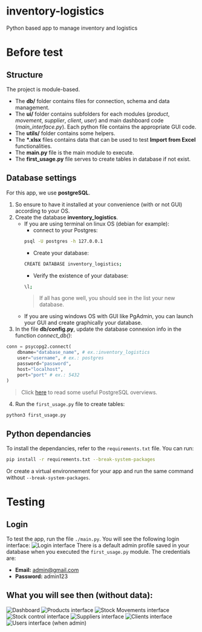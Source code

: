 # inventory-logistics
Python based app to manage inventory and logistics

# Before test
## Structure
The project is module-based.
- The __db/__ folder contains files for connection, schema and data management.
- The __ui/__ folder contains subfolders for each modules (_product_, _movement_, _supplier_, _client_, _user_) and main dashboard code (_main\_interface.py_). Each python file contains the appropriate GUI code.
- The __utils/__ folder contains some helpers.
- The __*.xlsx__ files contains data that can be used to test __Import from Excel__ functionalities.
- The __main.py__ file is the main module to execute.
- The __first\_usage.py__ file serves to create tables in database if not exist.

## Database settings
For this app, we use __postgreSQL__. 
1. So ensure to have it installed at your convenience (with or not GUI) according to your OS.
2. Create the database __inventory_logistics__.
    - If you are using terminal on linux OS (debian for example):
        - connect to your Postgres:
        ```bash
        psql -U postgres -h 127.0.0.1
        ```
        - Create your database:
        ```bash
        CREATE DATABASE inventory_logistics;
        ```
        - Verify the existence of your database:
        ```bash
        \l;
        ```
        > If all has gone well, you should see in the list your new database.
    - If you are using windows OS with GUI like PgAdmin, you can launch your GUI and create graphically your database.
3. In the file __db/config.py__, update the database connexion info in the function _connect_db()_:
```python
conn = psycopg2.connect(
    dbname="database_name", # ex.:inventory_logistics
    user="username", # ex.: postgres
    password="password", 
    host="localhost",
    port="port" # ex.: 5432
)
```

> Click [here](https://www.tutorialspoint.com/postgresql/index.htm) to read some useful PostgreSQL overviews.

4. Run the `first_usage.py` file to create tables:
```bash
python3 first_usage.py
```

## Python dependancies
To install the dependancies, refer to the `requirements.txt` file. You can run:
```bash
pip install -r requirements.txt --break-system-packages
```
Or create a virtual environnement for your app and run the same command without `--break-system-packages`.

# Testing
## Login
To test the app, run the file `./main.py`. You will see the following login interface:
![Login interface](images/login.png "Login interface.")
There is a default admin profile saved in your database when you executed the `first_usage.py` module.
The credentials are:
- __Email:__ admin@gmail.com
- __Password:__ admin123

## What you will see then (without data):
![Dashboard](images/main.png "Main interface.")
![Products interface](images/products.png "Products management interface.")
![Stock Movements interface](images/movements.png "Stock movements management interface.")
![Stock control interface](images/verification.png "Stock control interface.")
![Suppliers interface](images/suppliers.png "Suppliers management interface.")
![Clients interface](images/clients.png "Clients management interface.")
![Users interface (when admin)](images/users.png "Users management interface.")